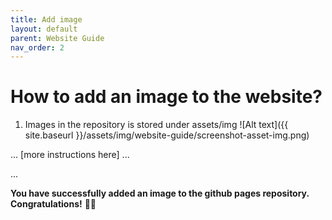 ```yaml
---
title: Add image
layout: default
parent: Website Guide
nav_order: 2
---
```




# How to add an image to the website? 
1. Images in the repository is stored under assets/img
![Alt text]({{ site.baseurl }}/assets/img/website-guide/screenshot-asset-img.png)

... [more instructions here] ... 

...

**You have successfully added an image to the github pages repository. Congratulations!** 🎉🎉




